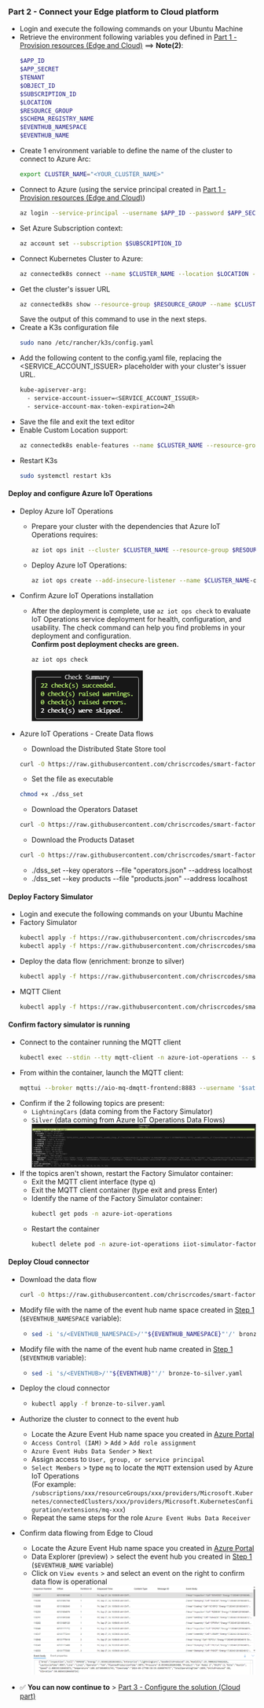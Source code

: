 ### Part 2 - Connect your Edge platform to Cloud platform
   - Login and execute the following commands on your Ubuntu Machine
   - Retrieve the environment following variables you defined in [Part 1 - Provision resources (Edge and Cloud)](./INSTALL-1.md) ==> **Note(2)**:
     ```bash
     $APP_ID
     $APP_SECRET
     $TENANT
     $OBJECT_ID
     $SUBSCRIPTION_ID
     $LOCATION
     $RESOURCE_GROUP
     $SCHEMA_REGISTRY_NAME
     $EVENTHUB_NAMESPACE
     $EVENTHUB_NAME
     ```
   - Create 1 environment variable to define the name of the cluster to connect to Azure Arc:
     ```bash
     export CLUSTER_NAME="<YOUR_CLUSTER_NAME>"
     ```
   - Connect to Azure (using the service principal created in [Part 1 - Provision resources (Edge and Cloud)](./INSTALL-1.md))
     ```bash
     az login --service-principal --username $APP_ID --password $APP_SECRET --tenant $TENANT
     ```
   - Set Azure Subscription context:
     ```bash
     az account set --subscription $SUBSCRIPTION_ID
     ```
   - Connect Kubernetes Cluster to Azure:
     ```bash
     az connectedk8s connect --name $CLUSTER_NAME --location $LOCATION --resource-group $RESOURCE_GROUP --subscription $SUBSCRIPTION_ID --enable-oidc-issuer --enable-workload-identity
     ```
   - Get the cluster's issuer URL
      ```bash
      az connectedk8s show --resource-group $RESOURCE_GROUP --name $CLUSTER_NAME --query oidcIssuerProfile.issuerUrl --output tsv
      ```  
      Save the output of this command to use in the next steps.
   - Create a K3s configuration file
      ```bash
      sudo nano /etc/rancher/k3s/config.yaml
      ```
   - Add the following content to the config.yaml file, replacing the <SERVICE_ACCOUNT_ISSUER> placeholder with your cluster's issuer URL.
      ```bash
      kube-apiserver-arg:
        - service-account-issuer=<SERVICE_ACCOUNT_ISSUER>
        - service-account-max-token-expiration=24h
      ```
   - Save the file and exit the text editor
   - Enable Custom Location support:
     ```bash
     az connectedk8s enable-features --name $CLUSTER_NAME --resource-group $RESOURCE_GROUP --custom-locations-oid $OBJECT_ID --features cluster-connect custom-locations
     ```
   - Restart K3s
      ```bash
      sudo systemctl restart k3s
      ```

#### Deploy and configure Azure IoT Operations

- Deploy Azure IoT Operations
   - Prepare your cluster with the dependencies that Azure IoT Operations requires:
     ```bash
     az iot ops init --cluster $CLUSTER_NAME --resource-group $RESOURCE_GROUP --sr-resource-id /subscriptions/$SUBSCRIPTION_ID/resourceGroups/$RESOURCE_GROUP/providers/Microsoft.DeviceRegistry/schemaRegistries/$SCHEMA_REGISTRY_NAME
     ```
   - Deploy Azure IoT Operations:
      ```bash
      az iot ops create --add-insecure-listener --name $CLUSTER_NAME-ops-instance --cluster $CLUSTER_NAME --resource-group $RESOURCE_GROUP
      ```

- Confirm Azure IoT Operations installation  
    - After the deployment is complete, use `az iot ops check` to evaluate IoT Operations service deployment for health, configuration, and usability. The check command can help you find problems in your deployment and configuration.  
    **Confirm post deployment checks are green.**
      ```bash
      az iot ops check
      ```

      ![az-iot-ops-check-post](./artifacts/media/az-iot-ops-check-post.png "az-iot-ops-check-post")

- Azure IoT Operations - Create Data flows
    - Download the Distributed State Store tool
    ```bash
    curl -O https://raw.githubusercontent.com/chriscrcodes/smart-factory/main/artifacts/templates/azure-iot-operations/dataflows/dss/dss_set
    ``` 
    - Set the file as executable
    ```bash
    chmod +x ./dss_set
    ```
    - Download the Operators Dataset
    ```bash
    curl -O https://raw.githubusercontent.com/chriscrcodes/smart-factory/main/artifacts/templates/azure-iot-operations/dataflows/dss/operators.json
    ``` 
    - Download the Products Dataset
    ```bash
    curl -O https://raw.githubusercontent.com/chriscrcodes/smart-factory/main/artifacts/templates/azure-iot-operations/dataflows/dss/products.json
    ``` 
    - ./dss_set --key operators --file "operators.json" --address localhost
    - ./dss_set --key products --file "products.json" --address localhost

#### Deploy Factory Simulator

- Login and execute the following commands on your Ubuntu Machine
- Factory Simulator
  ```bash
  kubectl apply -f https://raw.githubusercontent.com/chriscrcodes/smart-factory/main/artifacts/templates/k3s/pods/simulator/configuration.yaml
  kubectl apply -f https://raw.githubusercontent.com/chriscrcodes/smart-factory/main/artifacts/templates/k3s/pods/simulator/deployment.yaml
  ```
- Deploy the data flow (enrichment: bronze to silver)
  ```bash
  kubectl apply -f https://raw.githubusercontent.com/chriscrcodes/smart-factory/main/artifacts/templates/azure-iot-operations/dataflows/bronze-to-silver.yaml
  ```
- MQTT Client
  ```bash
  kubectl apply -f https://raw.githubusercontent.com/chriscrcodes/smart-factory/main/artifacts/templates/k3s/pods/mqtt-client/pod.yaml
  ```

#### Confirm factory simulator is running

  - Connect to the container running the MQTT client
    ```bash
    kubectl exec --stdin --tty mqtt-client -n azure-iot-operations -- sh
    ```
  - From within the container, launch the MQTT client:
    ```bash
    mqttui --broker mqtts://aio-mq-dmqtt-frontend:8883 --username '$sat' --password $(cat /var/run/secrets/tokens/mq-sat) --insecure
    ```
  - Confirm if the 2 following topics are present:
    - `LightningCars` (data coming from the Factory Simulator)
    - `Silver` (data coming from Azure IoT Operations Data Flows)  
    ![MQTT Broker Client](./artifacts/media/mqttui.png "MQTT Broker Client")
  - If the topics aren't shown, restart the Factory Simulator container:
    - Exit the MQTT client interface (type q)
    - Exit the MQTT client container (type exit and press Enter)
    - Identify the name of the Factory Simulator container:
      ```bash
      kubectl get pods -n azure-iot-operations
      ```
    - Restart the container
      ```bash
      kubectl delete pod -n azure-iot-operations iiot-simulator-factory-<suffix>
      ```

#### Deploy Cloud connector

  - Download the data flow
    ```bash
    curl -O https://raw.githubusercontent.com/chriscrcodes/smart-factory/main/artifacts/templates/azure-iot-operations/dataflows/bronze-to-silver.yaml
    ```
  - Modify file with the name of the event hub name space created in [Step 1](#step-1---provision-azure-resources) (`$EVENTHUB_NAMESPACE` variable):
    - ```bash
      sed -i 's/<EVENTHUB_NAMESPACE>/'"${EVENTHUB_NAMESPACE}"'/' bronze-to-silver.yaml
      ```

  - Modify file with the name of the event hub name created in [Step 1](#step-1---provision-azure-resources) (`$EVENTHUB` variable):
    - ```bash
      sed -i 's/<EVENTHUB>/'"${EVENTHUB}"'/' bronze-to-silver.yaml
      ```

  - Deploy the cloud connector
    - ```bash
      kubectl apply -f bronze-to-silver.yaml
      ```

  - Authorize the cluster to connect to the event hub
    - Locate the Azure Event Hub name space you created in [Azure Portal](https://portal.azure.com/)
    - `Access Control (IAM)` > `Add` > `Add role assignment`
    - `Azure Event Hubs Data Sender` > `Next`
    - Assign access to `User, group, or service principal`
    - `Select Members` > type `mq` to locate the `MQTT` extension used by Azure IoT Operations  
      (For example: `/subscriptions/xxx/resourceGroups/xxx/providers/Microsoft.Kubernetes/connectedClusters/xxx/providers/Microsoft.KubernetesConfiguration/extensions/mq-xxx`)
    - Repeat the same steps for the role `Azure Event Hubs Data Receiver`

  - Confirm data flowing from Edge to Cloud
    - Locate the Azure Event Hub name space you created in [Azure Portal](https://portal.azure.com/)
    - Data Explorer (preview) > select the event hub you created in [Step 1](#step-1---provision-azure-resources) (`$EVENTHUB_NAME` variable)
    - Click on `View events` > and select an event on the right to confirm data flow is operational  
    ![evh-messages](./artifacts/media/evh-messages.png "evh-messages")

  - ✅ **You can now continue to** > [Part 3 - Configure the solution (Cloud part)](./INSTALL-3.md)